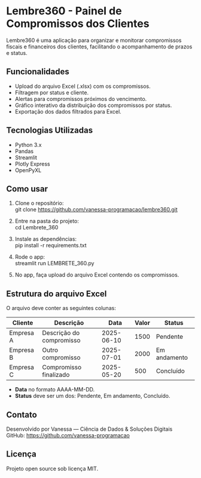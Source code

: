 # Lembre360 - Painel de Compromissos dos Clientes

Lembre360 é uma aplicação para organizar e monitorar compromissos fiscais e financeiros dos clientes, facilitando o acompanhamento de prazos e status.

## Funcionalidades

- Upload do arquivo Excel (.xlsx) com os compromissos.
- Filtragem por status e cliente.
- Alertas para compromissos próximos do vencimento.
- Gráfico interativo da distribuição dos compromissos por status.
- Exportação dos dados filtrados para Excel.

## Tecnologias Utilizadas

- Python 3.x  
- Pandas  
- Streamlit  
- Plotly Express  
- OpenPyXL  

## Como usar

1. Clone o repositório:  
   git clone https://github.com/vanessa-programacao/lembre360.git

2. Entre na pasta do projeto:  
   cd Lembrete_360

3. Instale as dependências:  
   pip install -r requirements.txt

4. Rode o app:  
   streamlit run LEMBRETE_360.py

5. No app, faça upload do arquivo Excel contendo os compromissos.

## Estrutura do arquivo Excel

O arquivo deve conter as seguintes colunas:

| Cliente   | Descrição                 | Data       | Valor | Status       |
|-----------|---------------------------|------------|-------|--------------|
| Empresa A | Descrição do compromisso   | 2025-06-10 | 1500  | Pendente     |
| Empresa B | Outro compromisso          | 2025-07-01 | 2000  | Em andamento |
| Empresa C | Compromisso finalizado     | 2025-05-20 | 500   | Concluído    |

- **Data** no formato AAAA-MM-DD.  
- **Status** deve ser um dos: Pendente, Em andamento, Concluído.

## Contato

Desenvolvido por Vanessa — Ciência de Dados & Soluções Digitais  
GitHub: https://github.com/vanessa-programacao

## Licença

Projeto open source sob licença MIT.
